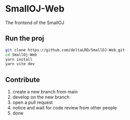 # SmallOJ-Web
The frontend of the SmallOJ

## Run the proj

```bash
git clone https://github.com/deltaLRD/SmallOJ-Web.git
cd SmallOj-Web
yarn install 
yarn vite dev
```

## Contribute

1. create a new branch from main
2. develop on the new branch
3. open a pull request
4. notice and wait for code review from other people
5. done